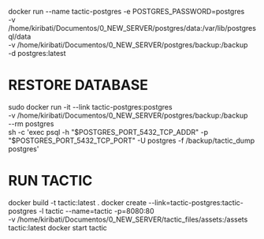 docker run --name tactic-postgres -e POSTGRES_PASSWORD=postgres \
    -v /home/kiribati/Documentos/0_NEW_SERVER/postgres/data:/var/lib/postgresql/data \
    -v /home/kiribati/Documentos/0_NEW_SERVER/postgres/backup:/backup \
    -d postgres:latest

# RESTORE DATABASE

sudo docker run -it --link tactic-postgres:postgres \
        -v /home/kiribati/Documentos/0_NEW_SERVER/postgres/backup:/backup \
        --rm postgres \
        sh -c 'exec psql -h "$POSTGRES_PORT_5432_TCP_ADDR" -p "$POSTGRES_PORT_5432_TCP_PORT" -U postgres -f /backup/tactic_dump postgres'

# RUN TACTIC

docker build -t tactic:latest .
docker create --link=tactic-postgres:tactic-postgres -l tactic --name=tactic -p=8080:80 \
        -v /home/kiribati/Documentos/0_NEW_SERVER/tactic_files/assets:/assets \
        tactic:latest
docker start tactic
